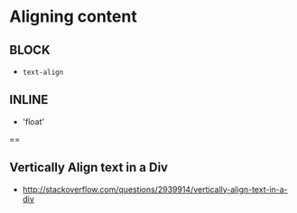 # Aligning content

## BLOCK
- `text-align` 

## INLINE
- 'float'

==

## Vertically Align text in a Div
- http://stackoverflow.com/questions/2939914/vertically-align-text-in-a-div
